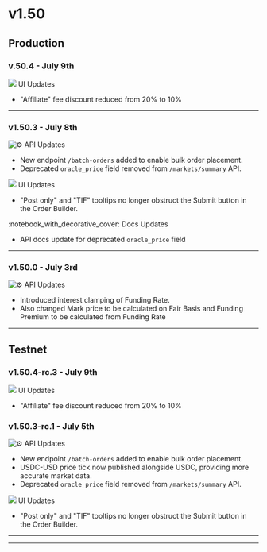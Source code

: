 # v1.50

## Production

### v.50.4 - July 9th

![](https://docs.paradex.trade/\~gitbook/image?url=https%3A%2F%2Fa.slack-edge.com%2Fproduction-standard-emoji-assets%2F14.0%2Fapple-medium%2F1f5a5-fe0f.png\&width=300\&dpr=4\&quality=100\&sign=2f253ce9ddf0e2ade3b4a86fa026ba5bfb95721993f70bfeaab42f482802f9ba)  UI Updates

* "Affiliate" fee discount reduced from 20% to 10%

***

### v1.50.3 - July 8th

![:gear:](https://a.slack-edge.com/production-standard-emoji-assets/14.0/apple-medium/2699-fe0f.png) API Updates

* New endpoint `/batch-orders` added to enable bulk order placement.
* Deprecated `oracle_price` field removed from `/markets/summary` API.

![](https://docs.paradex.trade/\~gitbook/image?url=https%3A%2F%2Fa.slack-edge.com%2Fproduction-standard-emoji-assets%2F14.0%2Fapple-medium%2F1f5a5-fe0f.png\&width=300\&dpr=4\&quality=100\&sign=2f253ce9ddf0e2ade3b4a86fa026ba5bfb95721993f70bfeaab42f482802f9ba)  UI Updates

* "Post only" and "TIF" tooltips no longer obstruct the Submit button in the Order Builder.

:notebook\_with\_decorative\_cover: Docs Updates

* API docs update for deprecated `oracle_price` field

***

### v1.50.0 - July 3rd

![:gear:](https://a.slack-edge.com/production-standard-emoji-assets/14.0/apple-medium/2699-fe0f.png) API Updates

* Introduced interest clamping of Funding Rate.&#x20;
* Also changed Mark price to be calculated on Fair Basis and Funding Premium to be calculated from Funding Rate

***

## Testnet

### v1.50.4-rc.3 - July 9th

![](https://docs.paradex.trade/\~gitbook/image?url=https%3A%2F%2Fa.slack-edge.com%2Fproduction-standard-emoji-assets%2F14.0%2Fapple-medium%2F1f5a5-fe0f.png\&width=300\&dpr=4\&quality=100\&sign=2f253ce9ddf0e2ade3b4a86fa026ba5bfb95721993f70bfeaab42f482802f9ba)  UI Updates

* "Affiliate" fee discount reduced from 20% to 10%



### v1.50.3-rc.1 - July 5th

![:gear:](https://a.slack-edge.com/production-standard-emoji-assets/14.0/apple-medium/2699-fe0f.png) API Updates

* New endpoint `/batch-orders` added to enable bulk order placement.
* USDC-USD price tick now published alongside USDC, providing more accurate market data.
* Deprecated `oracle_price` field removed from `/markets/summary` API.

![](https://docs.paradex.trade/\~gitbook/image?url=https%3A%2F%2Fa.slack-edge.com%2Fproduction-standard-emoji-assets%2F14.0%2Fapple-medium%2F1f5a5-fe0f.png\&width=300\&dpr=4\&quality=100\&sign=2f253ce9ddf0e2ade3b4a86fa026ba5bfb95721993f70bfeaab42f482802f9ba)  UI Updates

* "Post only" and "TIF" tooltips no longer obstruct the Submit button in the Order Builder.

***



***

